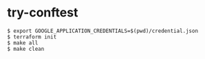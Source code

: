 # try-conftest

```
$ export GOOGLE_APPLICATION_CREDENTIALS=$(pwd)/credential.json
$ terraform init
$ make all
$ make clean
```
